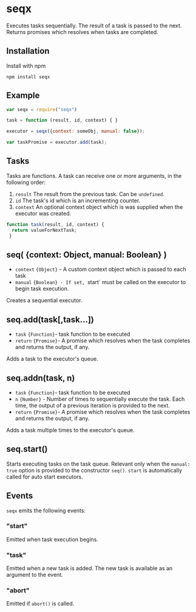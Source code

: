 # seqx
Executes tasks sequentially. The result of a task is passed to the next. Returns promises which resolves when tasks are completed.

## Installation

Install with npm

```
npm install seqx
```

## Example

```javascript
var seqx = require("seqx")

task = function (result, id, context) { }

executor = seqx({context: someObj, manual: false});

var taskPromise = executor.add(task);
```

## Tasks
Tasks are functions. A task can receive one or more arguments, in the following order:

1. `result` The result from the previous task. Can be `undefined`.
2. `id` The task's id which is an incrementing counter.
3. `context` An optional context object which is was supplied when the executor was created.

```javascript
function task(result, id, context) {
  return valueForNextTask;
 }
```

## seq( {context: Object, manual: Boolean} )

* `context` `{Object}` - A custom context object which is passed to each task
* `manual` `{Boolean} - If set, `start` must be called on the executor to begin task execution.

Creates a sequential executor.

## seq.add(task[,task...])
* `task` `{Function}`- task function to be executed
* `return` `{Promise}`- A promise which resolves when the task completes and returns the output, if any.

Adds a task to the executor's queue.

## seq.addn(task, n)
* `task` `{Function}`- task function to be executed
* `n` `{Number}` - Number of times to sequentially execute the task. Each time, the output of a previous iteration is provided to the next.
* `return` `{Promise}`- A promise which resolves when the task completes and returns the output, if any.

Adds a task multiple times to the executor's queue.

## seq.start()
Starts executing tasks on the task queue. Relevant only when the `manual: true` option is provided to the constructor `seq()`. `start` is automatically called for auto start executors.

## Events
`seqx` emits the following events:

### "start"
Emitted when task execution begins.

### "task"
Emitted when a new task is added. The new task is available as an argument to the event.

### "abort"
Emitted if `abort()` is called.
